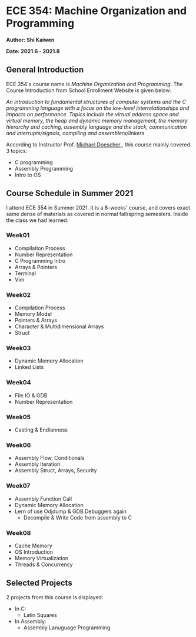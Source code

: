 # ECE 354: Machine Organization and Programming 

**Author: Shi Kaiwen**
<br>

**Date: 2021.6 - 2021.8**

## General Introduction 
ECE 354's course name is *Machine Organization and Programming*. The Course Introduction from School Enrollment Website is given below:

*An introduction to fundamental structures of computer systems and the C programming language with a focus on the low-level interrelationships and impacts on performance. Topics include the virtual address space and virtual memory, the heap and dynamic memory management, the memory hierarchy and caching, assembly language and the stack, communication and interrupts/signals, compiling and assemblers/linkers*

According to Instructor Prof. <a href = "http://pages.cs.wisc.edu/~doescher/">  Michael Doescher </a>, this course mainly covered 3 topics:

- C programming
- Assembly Programming
- Intro to OS

## Course Schedule in Summer 2021

I attend ECE 354 in Summer 2021. It is a 8-weeks' course, and covers exact same dense of materials as covered in normal fall/spring semesters. Inside the class we had learned:

### Week01
- Compilation Process
- Number Representation
- C Programming Intro
- Arrays & Pointers
- Terminal
- Vim

### Week02
- Compilation Process
- Memory Model
- Pointers & Arrays
- Character & Multidimensional Arrays
- Struct 
### Week03
- Dynamic Memory Allocation
- Linked Lists

### Week04
- File IO & GDB
- Number Representation

### Week05
- Casting & Endianness

### Week06
- Assembly Flow, Conditionals
- Assembly Iteration
- Assembly Struct, Arrays, Security

### Week07
- Assembly Function Call
- Dynamic Memory Allocation
- Lern of use Odjdump & GDB Debuggers again
  - Decompile & Write Code from assembly to C

### Week08
- Cache Memory
- OS Introduction
- Memory Virtualization
- Threads & Concurrency

## Selected Projects
2 projects from this course is displayed:
- In C:
    - Latin Squares
- In Assembly:
    - Assembly Lanuguage Programming